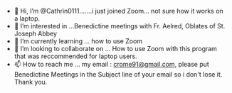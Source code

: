 - 👋 Hi, I’m @Cathrin0111.......i just joined Zoom... not sure how it works on a laptop.
- 👀 I’m interested in ...Benedictine meetings with Fr. Aelred,  Oblates of St. Joseph Abbey
- 🌱 I’m currently learning ...  how to use Zoom
- 💞️ I’m looking to collaborate on ...  How to use Zoom with this program that was reccommended for laptop users.
- 📫 How to reach me ... my email : crome91@gmail.com,    please put Benedictine Meetings in the Subject line of your email so i don't lose it.  Thank you.

<!---
Cathrin0111/Cathrin0111 is a ✨ special ✨ repository because its `README.md` (this file) appears on your GitHub profile.
You can click the Preview link to take a look at your changes.
--->
